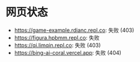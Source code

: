 # 网页状态
- https://game-example.rdianc.repl.co: 失败 (403)
- https://figura.hpbmm.repl.co: 失败
- https://qi.limqin.repl.co: 失败 (403)
- https://bing-ai-coral.vercel.app: 失败 (404)
